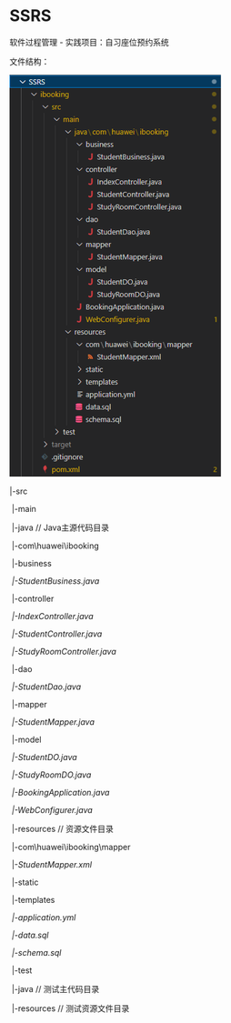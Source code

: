 # SSRS
软件过程管理 - 实践项目：自习座位预约系统

文件结构：

![file-structure](file-structure.png)

|-src

​		|-main

​				|-java  // Java主源代码目录

​						|-com\huawei\ibooking

​								|-business

​										*|-StudentBusiness.java*

​								|-controller

​										*|-IndexController.java*

​										*|-StudentController.java*

​										*|-StudyRoomController.java*

​								|-dao

​										*|-StudentDao.java*

​								|-mapper

​										*|-StudentMapper.java*

​								|-model

​										*|-StudentDO.java*

​										*|-StudyRoomDO.java*

​								*|-BookingApplication.java*

​								*|-WebConfigurer.java*

​				|-resources // 资源文件目录

​						|-com\huawei\ibooking\mapper

​								|-*StudentMapper.xml*

​						|-static

​						|-templates

​						*|-application.yml*

​						*|-data.sql*

​						*|-schema.sql*

​		|-test

​				|-java // 测试主代码目录

​				|-resources // 测试资源文件目录
